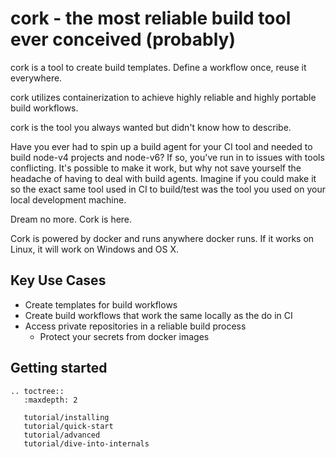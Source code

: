 # cork - the most reliable build tool ever conceived (probably)

cork is a tool to create build templates. Define a workflow once, reuse it everywhere.

cork utilizes containerization to achieve highly reliable and highly portable build workflows. 

cork is the tool you always wanted but didn't know how to describe.

Have you ever had to spin up a build agent for your CI tool and needed to
build node-v4 projects and node-v6? If so, you've run in to issues with tools
conflicting. It's possible to make it work, but why not save yourself the
headache of having to deal with build agents. Imagine if you could make it so
the exact same tool used in CI to build/test was the tool you used on your
local development machine.

Dream no more. Cork is here.

Cork is powered by docker and runs anywhere docker runs. If it works on
Linux, it will work on Windows and OS X.

## Key Use Cases

* Create templates for build workflows
* Create build workflows that work the same locally as the do in CI
* Access private repositories in a reliable build process
  * Protect your secrets from docker images

## Getting started

```eval_rst
.. toctree::
   :maxdepth: 2

   tutorial/installing
   tutorial/quick-start
   tutorial/advanced
   tutorial/dive-into-internals
```